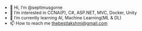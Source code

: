 - 👋 Hi, I’m @septimusgorne
- 👀 I’m interested in CCNA(P), C#, ASP.NET, MVC, Docker, Unity
- 🌱 I’m currently learning AI, Machine Learning(ML & DL)
- 📫 How to reach me thebestlakshmi@gmail.com

<!---
septimusgorne/septimusgorne is a ✨ special ✨ repository because its `README.md` (this file) appears on your GitHub profile.
You can click the Preview link to take a look at your changes.
--->
